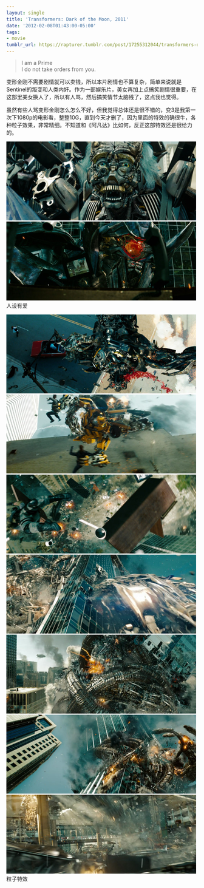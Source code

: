 ```yaml
---
layout: single
title: 'Transformers: Dark of the Moon, 2011'
date: '2012-02-08T01:43:00-05:00'
tags:
- movie
tumblr_url: https://rapturer.tumblr.com/post/17255312044/transformers-dark-of-the-moon-2011
---
```

> I am a Prime  
> I do not take orders from you.

变形金刚不需要剧情就可以卖钱，所以本片剧情也不算复杂，简单来说就是Sentinel的叛变和人类内奸。作为一部娱乐片，美女再加上点搞笑剧情很重要，在这部里美女换人了，所以有人骂，然后搞笑情节太脑残了，这点我也觉得。

虽然有些人骂变形金刚怎么怎么不好，但我觉得总体还是很不错的，变3是我第一次下1080p的电影看，整整10G，直到今天才删了，因为里面的特效的确很牛，各种粒子效果，非常精细。不知道和《阿凡达》比如何，反正这部特效还是很给力的。

![](/assets/img/tumblr_lz2an8fo5k1r0cnr9.jpg) ![](/assets/img/tumblr_lz2ankklrx1r0cnr9.jpg)人设有爱

![](/assets/img/tumblr_lz2anz3qxz1r0cnr9.jpg) ![](/assets/img/tumblr_lz2aoj3jzy1r0cnr9.jpg) ![](/assets/img/tumblr_lz2apfnimh1r0cnr9.jpg) ![](/assets/img/tumblr_lz2apsvsfh1r0cnr9.jpg) ![](/assets/img/tumblr_lz2aq7aumg1r0cnr9.jpg) ![](/assets/img/tumblr_lz2aqolpkg1r0cnr9.jpg) ![](/assets/img/tumblr_lz2ar2wiy41r0cnr9.jpg)粒子特效


